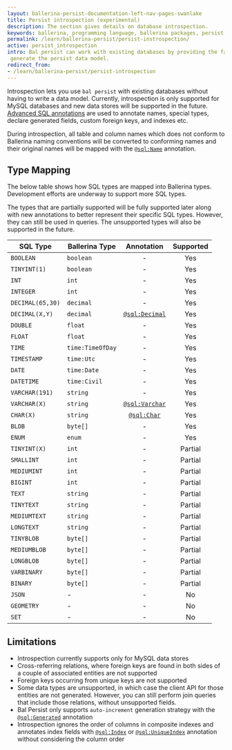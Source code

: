 ```yaml
---
layout: ballerina-persist-documentation-left-nav-pages-swanlake
title: Persist introspection (experimental)
description: The section gives details on database introspection.
keywords: ballerina, programming language, ballerina packages, persist, introspection
permalink: /learn/ballerina-persist/persist-instrospection/
active: persist_introspection
intro: Bal persist can work with existing databases by providing the facility to introspect an existing database to 
 generate the persist data model.
redirect_from:
- /learn/ballerina-persist/persist-introspection
---
```


Introspection lets you use `bal persist` with existing databases without having to write a
data model. Currently, introspection is only supported for MySQL databases and new data stores will be supported
in the future. [Advanced SQL annotations](/learn/persist-model/#advanced-sql-annotations) are used to annotate names, special types, declare generated fields, custom foreign
keys, and indexes etc.

During introspection, all table and column names which does not conform to Ballerina naming conventions will be converted to conforming names and their original names will be mapped with the [`@sql:Name`](/learn/persist-model/#mapping-names-with-name-annotation) annotation.

## Type Mapping

The below table shows how SQL types are mapped into Ballerina types. Development efforts are underway to support more SQL types.

The types that are partially supported will be fully supported later along with new annotations to better represent their specific SQL types. However, they can still be used in queries. The unsupported types will also be supported in the future.


| SQL Type         | Ballerina Type   |                         Annotation                         | Supported |
|------------------|------------------|:----------------------------------------------------------:|:---------:|
| `BOOLEAN`        | `boolean`        |                             -                              |    Yes    |
| `TINYINT(1) `    | `boolean`        |                             -                              |    Yes    |
| `INT`            | `int`            |                             -                              |    Yes    |
| `INTEGER`        | `int`            |                             -                              |    Yes    |
| `DECIMAL(65,30)` | `decimal`        |                             -                              |    Yes    |
| `DECIMAL(X,Y)`   | `decimal`        | [`@sql:Decimal`](/learn/persist-model/#decimal-annotation) |    Yes    |
| `DOUBLE`         | `float`          |                             -                              |    Yes    |
| `FLOAT`          | `float`          |                             -                              |    Yes    |
| `TIME`           | `time:TimeOfDay` |                             -                              |    Yes    |
| `TIMESTAMP`      | `time:Utc`       |                             -                              |    Yes    |
| `DATE`           | `time:Date`      |                             -                              |    Yes    |
| `DATETIME`       | `time:Civil`     |                             -                              |    Yes    |
| `VARCHAR(191)`   | `string`         |                             -                              |    Yes    |
| `VARCHAR(X)`     | `string`         | [`@sql:Varchar`](/learn/persist-model/#varchar-annotation) |    Yes    |
| `CHAR(X)`        | `string`         |    [`@sql:Char`](/learn/persist-model/#char-annotation)    |    Yes    |
| `BLOB`           | `byte[]`         |                             -                              |    Yes    |
| `ENUM`           | `enum`           |                             -                              |    Yes    |
| `TINYINT(X)`     | `int`            |                             -                              |  Partial  |
| `SMALLINT`       | `int`            |                             -                              |  Partial  |
| `MEDIUMINT`      | `int`            |                             -                              |  Partial  |
| `BIGINT`         | `int`            |                             -                              |  Partial  |
| `TEXT`           | `string`         |                             -                              |  Partial  |
| `TINYTEXT`       | `string`         |                             -                              |  Partial  |
| `MEDIUMTEXT`     | `string`         |                             -                              |  Partial  |
| `LONGTEXT`       | `string`         |                             -                              |  Partial  |
| `TINYBLOB`       | `byte[]`         |                             -                              |  Partial  |
| `MEDIUMBLOB`     | `byte[]`         |                             -                              |  Partial  |
| `LONGBLOB`       | `byte[]`         |                             -                              |  Partial  |
| `VARBINARY`      | `byte[]`         |                             -                              |  Partial  |
| `BINARY`         | `byte[]`         |                             -                              |  Partial  |
| `JSON`           | -                |                             -                              |    No     |
| `GEOMETRY`       | -                |                             -                              |    No     |
| `SET`            | -                |                             -                              |    No     |


## Limitations

- Introspection currently supports only for MySQL data stores
- Cross-referring relations, where foreign keys are found in both sides of a couple of associated entities are not supported
- Foreign keys occurring from unique keys are not supported
- Some data types are unsupported, in which case the client API for those entities are not generated. However, you can still perform join queries that include those relations, without unsupported fields.
- Bal Persist only supports `auto-increment` generation strategy with the [`@sql:Generated`](/learn/persist-model/#declaring-generated-fields-with-generated-annotation) annotation
- Introspection ignores the order of columns in composite indexes and annotates index fields with [`@sql:Index`](/learn/persist-model/#index-annotation) or [`@sql:UniqueIndex`](/learn/persist-model/#uniqueindex-annotation) annotation without considering the column order
